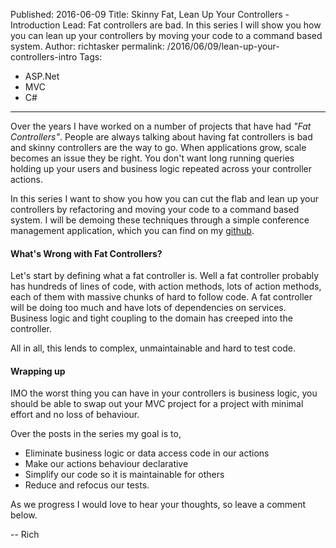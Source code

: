 Published: 2016-06-09
Title: Skinny Fat, Lean Up Your Controllers - Introduction
Lead: Fat controllers are bad. In this series I will show you how you can lean up your controllers by moving your code to a command based system.
Author: richtasker
permalink: /2016/06/09/lean-up-your-controllers-intro
Tags:
  - ASP.Net
  - MVC
  - C#
---
Over the years I have worked on a number of projects that have had *"Fat Controllers"*. People are always talking about having fat controllers is bad and skinny controllers are the way to go. When applications grow, scale becomes an issue they be right. You don't want long running queries holding up your users and business logic repeated across your controller actions.

In this series I want to show you how you can cut the flab and lean up your controllers by refactoring and moving your code to a command based system. I will be demoing these techniques through a simple conference management application, which you can find on my [github](https://github.com/ritasker/ConfApp).


#### What's Wrong with Fat Controllers?

Let's start by defining what a fat controller is. Well a fat controller probably has hundreds of lines of code, with action methods, lots of action methods, each of them with massive chunks of hard to follow code. A fat controller will be doing too much and have lots of dependencies on services. Business logic and tight coupling to the domain has creeped into the controller.

All in all, this lends to complex, unmaintainable and hard to test code.


#### Wrapping up
IMO the worst thing you can have in your controllers is business logic, you should be able to swap out your MVC project for a <insert super cool new technology here> project with minimal effort and no loss of behaviour.

Over the posts in the series my goal is to,

- Eliminate business logic or data access code in our actions
- Make our actions behaviour declarative
- Simplify our code so it is maintainable for others
- Reduce and refocus our tests.

As we progress I would love to hear your thoughts, so leave a comment below.

-- Rich
